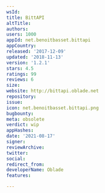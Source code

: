 ```yaml
---
wsId: 
title: BittAPI
altTitle: 
authors: 
users: 1000
appId: net.benoitbasset.bittapi
appCountry: 
released: '2017-12-09'
updated: '2018-11-13'
version: '1.2.1'
stars: 4.5
ratings: 99
reviews: 6
size: 
website: http://bittapi.oblade.net
repository: 
issue: 
icon: net.benoitbasset.bittapi.png
bugbounty: 
meta: obsolete
verdict: wip
appHashes: 
date: '2021-08-17'
signer: 
reviewArchive: 
twitter: 
social: 
redirect_from: 
developerName: Oblade
features: 

---
```


